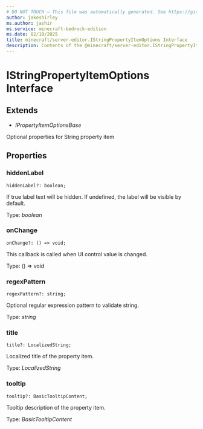 ```yaml
---
# DO NOT TOUCH — This file was automatically generated. See https://github.com/mojang/minecraftapidocsgenerator to modify descriptions, examples, etc.
author: jakeshirley
ms.author: jashir
ms.service: minecraft-bedrock-edition
ms.date: 02/10/2025
title: minecraft/server-editor.IStringPropertyItemOptions Interface
description: Contents of the @minecraft/server-editor.IStringPropertyItemOptions class.
---
```

# IStringPropertyItemOptions Interface

## Extends
- *IPropertyItemOptionsBase*

Optional properties for String property item

## Properties

### **hiddenLabel**
`hiddenLabel?: boolean;`

If true label text will be hidden. If undefined, the label will be visible by default.

Type: *boolean*

### **onChange**
`onChange?: () => void;`

This callback is called when UI control value is changed.

Type: () => void

### **regexPattern**
`regexPattern?: string;`

Optional regular expression pattern to validate string.

Type: *string*

### **title**
`title?: LocalizedString;`

Localized title of the property item.

Type: *LocalizedString*

### **tooltip**
`tooltip?: BasicTooltipContent;`

Tooltip description of the property item.

Type: *BasicTooltipContent*
